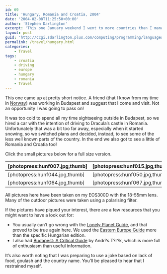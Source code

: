 ```yaml
---
id: 69
title: 'Hungary, Romania and Croatia, 2004'
date: '2004-02-08T11:25:50+00:00'
author: 'Stephen Darlington'
excerpt: 'This one January weekend I went to more countries than I managed in the whole of 2003! '
layout: post
guid: 'http://ccgi.sdarlington.plus.com/computing/programming/languages/hungary-romania-and-croatia-2004.html'
permalink: /travel/hungary.html
categories:
    - Travel
tags:
    - croatia
    - driving
    - europe
    - hungary
    - romania
    - Travel
---
```


This one came up at pretty short notice. A friend (that I know from my time in [Norway](/travel/norway.html)) was working in Budapest and suggest that I come and visit. Not an opportunity I was going to pass on!

It was too cold to spend all my time sightseeing outside in Budapest, so we hired a car with the intention of driving to Dracula’s castle in Romania. Unfortunately that was a bit too far away, especially when it started snowing, so we switched plans and decided, instead, to see some of the less well known parts of the country. In the end we also got to see a little of Romania and Croatia too!

Click the small pictures below for a full size version.

| \[photopress:hunf007.jpg,thumb\] | \[photopress:hunf015.jpg,thumb\] | \[photopress:hunf016.jpg,thumb\] | \[photopress:hunf041.jpg,thumb\] |
|---|---|---|---|
| \[photopress:hunf044.jpg,thumb\] | \[photopress:hunf050.jpg,thumb\] | \[photopress:hunf055.jpg,thumb\] | \[photopress:hunf059.jpg,thumb\] |
| \[photopress:hunf064.jpg,thumb\] | \[photopress:hunf067.jpg,thumb\] | \[photopress:hunf075.jpg,thumb\] | \[photopress:hunf081.jpg,thumb\] |

All pictures here have been taken on my EOS300D with the 18-55mm lens. Many of the outdoor pictures were taken using a polarising filter.

If the pictures have piqued your interest, there are a few resources that you might want to have a look out for:

- You usually can’t go wrong with the [Lonely Planet Guide](http://www.lonelyplanet.com/destinations/europe/hungary/), and that proved to be true again here. We used the [Eastern Europe Guide](http://www.amazon.co.uk/exec/obidos/ASIN/1740592891/zx81orguk) more than the specific Hungarian edition.
- I also had [Budapest: A Critical Guide](http://www.amazon.co.uk/exec/obidos/ASIN/1873429622/zx81orguk) by Andr?s T?r?k, which is more full of enthusiasm than useful information.

It’s also worth noting that I was preparing to use a joke based on lack of food, goulash and the country name. You’ll be pleased to hear that I restrained myself.